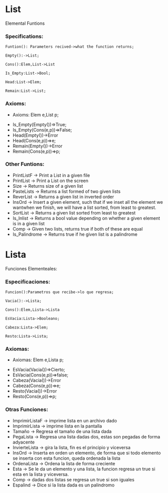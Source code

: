 # List
Elemental Funtions

### Specifications: 
```
Funtion(): Parameters recived->what the function returns;
```
```
Empty():->List;
```
```
Cons():Elem,List->List
```
```
Is_Empty:List->Bool;
```
```
Head:List->Elem;
```
```
Remain:List->List;
```
### Axioms:
* Axioms: Elem e,List p;
- Is_Empty(Empty())=>True;
- Is_Empty(Cons(e,p))=>False;
- Head(Empty())->Error
- Head(Cons(e,p))=>e;
- Remain(Empty())->Error
- Remain(Cons(e,p))=>p;

### Other Funtions:
* PrintListF -> Print a List in a given file
* PrintList -> Print a List on the screen
* Size -> Returns size of a given list
* PasteLists -> Returns a list formed of two given lists
* ReverList -> Returns a given list in inverted order
* InsOrd -> Insert a given element, such that if we inset all the element we wantwhen we finish, we will have a list sorted, from least to greatest.
* SortList -> Returns a given list sorted from least to greatest
* Is_Inlist -> Returns a bool value depending on whether a given element is in a given list
* Comp -> Given two lists, returns true if both of these are equal
* Is_Palindrome -> Returns true if he given list is a palindrome



# Lista
Funciones Elementeales:

### Especificaciones: 
```
Funcion():Parametros que recibe->lo que regresa;
```
```
Vacia():->Lista;
```
```
Cons():Elem,Lista->Lista
```
```
EsVacia:Lista->Booleano;
```
```
Cabeza:Lista->Elem;
```
```
Resto:Lista->Lista;
```
### Axiomas:
* Axiomas: Elem e,Lista p;
- EsVacia(Vacia())=>Cierto;
- EsVacia(Cons(e,p))=>false;
- Cabeza(Vacia())->Error
- Cabeza(Cons(e,p))=>e;
- Resto(Vacia())->Error
- Resto(Cons(e,p))=>p;

### Otras Funciones:
* ImprimirListaF -> imprime lista en un archivo dado
* ImprimirLista -> imprime lista en la pantalla
* Tamaño -> Regresa el tamaño de una lista dada
* PegaLista -> Regresa una lista dadas dos, estas son pegadas de forma adyacente
* InvierteLista -> gira la lista, fin es el principio y viceversa
* InsOrd -> Inserta en orden un elemento, de forma que si todo elemento se inserta con esta funcion, queda ordenada la lista
* OrdenaLista -> Ordena la lista de forma creciente
* Esta -> Se le da un elemento y una lista, la funcion regresa un true si esta en la lista y viceversa.
* Comp -> dadas dos listas se regresa un true si son iguales
* Espalind -> Dice si la lista dada es un palindromo

